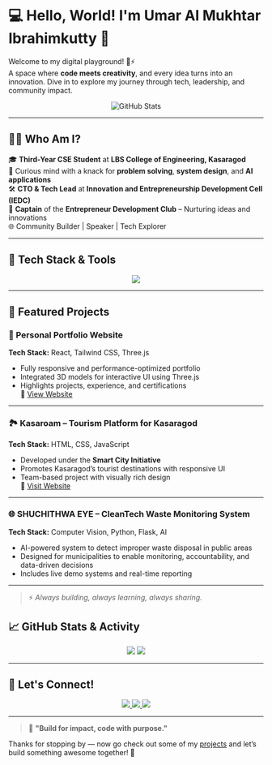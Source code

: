 # 💻 Hello, World! I'm Umar Al Mukhtar Ibrahimkutty 👋  

Welcome to my digital playground! 🧠⚡  
A space where **code meets creativity**, and every idea turns into an innovation. Dive in to explore my journey through tech, leadership, and community impact.

<p align="center">
  <img src="https://github-readme-stats.vercel.app/api?username=umaralmukhtar&show_icons=true&theme=radical" alt="GitHub Stats" />
</p>

---

## 👨‍🎓 Who Am I?

🎓 **Third-Year CSE Student** at **LBS College of Engineering, Kasaragod**  
🧩 Curious mind with a knack for **problem solving**, **system design**, and **AI applications**  
🛠️ **CTO & Tech Lead** at **Innovation and Entrepreneurship Development Cell (IEDC)**  
🚀 **Captain** of the **Entrepreneur Development Club** – Nurturing ideas and innovations  
🌐 Community Builder | Speaker | Tech Explorer

---

## 🧰 Tech Stack & Tools

<p align="center">
  <img src="https://skillicons.dev/icons?i=python,java,c,react,nodejs,express,mongodb,git,github,html,css,tailwind,firebase,vscode,figma" />
</p>

---

## 🚀 Featured Projects

### 🎨 Personal Portfolio Website  
**Tech Stack:** React, Tailwind CSS, Three.js  
- Fully responsive and performance-optimized portfolio  
- Integrated 3D models for interactive UI using Three.js  
- Highlights projects, experience, and certifications  
🔗 [View Website](https://umaralmukhtar.vercel.app)

---

### 🏞️ Kasaroam – Tourism Platform for Kasaragod  
**Tech Stack:** HTML, CSS, JavaScript  
- Developed under the **Smart City Initiative**  
- Promotes Kasaragod’s tourist destinations with responsive UI  
- Team-based project with visually rich design  
🔗 [Visit Website](https://kasaroam.in)

---

### 🌐 SHUCHITHWA EYE – CleanTech Waste Monitoring System  
**Tech Stack:** Computer Vision, Python, Flask, AI  
- AI-powered system to detect improper waste disposal in public areas  
- Designed for municipalities to enable monitoring, accountability, and data-driven decisions  
- Includes live demo systems and real-time reporting  

---

> ⚡ _Always building, always learning, always sharing._


## 📈 GitHub Stats & Activity

<p align="center">
  <img src="https://github-profile-summary-cards.vercel.app/api/cards/profile-details?username=umaralmukhtar&theme=radical" />
  <img src="https://github-profile-trophy.vercel.app/?username=umaralmukhtar&theme=radical&row=1&column=6" />
</p>

---

## 🤝 Let's Connect!

<p align="center">
  <a href="https://www.linkedin.com/in/umaralmukhtaribrahimkutty">
    <img src="https://img.shields.io/badge/LinkedIn-%230077B5.svg?style=for-the-badge&logo=linkedin&logoColor=white" />
  </a>
  <a href="mailto:umar1868807@gmail.com">
    <img src="https://img.shields.io/badge/Email-D14836?style=for-the-badge&logo=gmail&logoColor=white" />
  </a>
  <a href="https://github.com/umaralmukhtar">
    <img src="https://img.shields.io/badge/GitHub-100000?style=for-the-badge&logo=github&logoColor=white" />
  </a>
</p>

---

> 💬 **"Build for impact, code with purpose."**

Thanks for stopping by — now go check out some of my [projects](https://github.com/umaralmukhtar?tab=repositories) and let’s build something awesome together! 🚀
